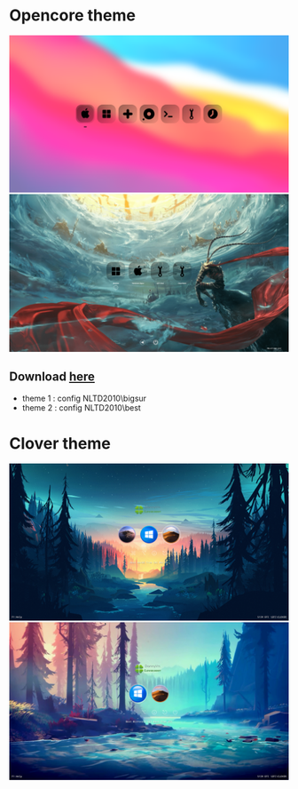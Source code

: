 # Opencore theme

![Screenshot](Screenshots/opencore1.png)
![](09211048.png)
## Download [here](https://github.com/NLTD2010/my-opencore-clover-theme/raw/main/Resources.zip)
- theme 1 : config NLTD2010\bigsur
- theme 2 : config NLTD2010\best

# Clover theme
![Screenshot](Screenshots/clover.png)
![Screenshot](Screenshots/clover1.png)
